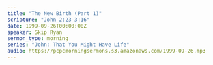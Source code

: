 ```yaml
---
title: "The New Birth (Part 1)"
scripture: "John 2:23-3:16"
date: 1999-09-26T00:00:00Z
speaker: Skip Ryan
sermon_type: morning
series: "John: That You Might Have Life"
audio: https://pcpcmorningsermons.s3.amazonaws.com/1999-09-26.mp3 
---
```



